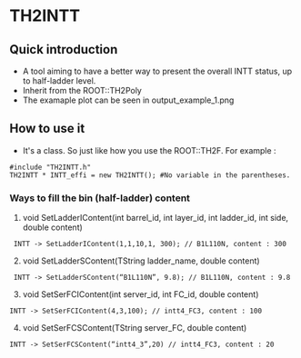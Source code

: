 # TH2INTT

## Quick introduction
* A tool aiming to have a better way to present the overall INTT status, up to half-ladder level. 
* Inherit from the ROOT::TH2Poly
* The examaple plot can be seen in output_example_1.png

## How to use it
* It's a class. So just like how you use the ROOT::TH2F. For example : 
```
#include "TH2INTT.h"
TH2INTT * INTT_effi = new TH2INTT(); #No variable in the parentheses.

```
### Ways to fill the bin (half-ladder) content  
1. void SetLadderIContent(int barrel_id, int layer_id, int ladder_id, int side, double content) 
```
 INTT -> SetLadderIContent(1,1,10,1, 300); // B1L110N, content : 300
```
 
2. void SetLadderSContent(TString ladder_name, double content)
```
 INTT -> SetLadderSContent(“B1L110N”, 9.8); // B1L110N, content : 9.8
```

3. void SetSerFCIContent(int server_id, int FC_id, double content) 
```
INTT -> SetSerFCIContent(4,3,100); // intt4_FC3, content : 100
```

4. void SetSerFCSContent(TString server_FC, double content)
```
INTT -> SetSerFCSContent(“intt4_3”,20) // intt4_FC3, content : 20
```
